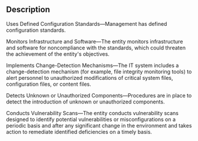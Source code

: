 ## Description

Uses Defined Configuration Standards—Management has defined configuration standards.

Monitors Infrastructure and Software—The entity monitors infrastructure and software for noncompliance with the standards, which could threaten the achievement of the entity's objectives.

Implements Change-Detection Mechanisms—The IT system includes a change-detection mechanism (for example, file integrity monitoring tools) to alert personnel to unauthorized modifications of critical system files, configuration files, or content files.

Detects Unknown or Unauthorized Components—Procedures are in place to detect the introduction of unknown or unauthorized components.

Conducts Vulnerability Scans—The entity conducts vulnerability scans designed to identify potential vulnerabilities or misconfigurations on a periodic basis and after any significant change in the environment and takes action to remediate identified deficiencies on a timely basis.